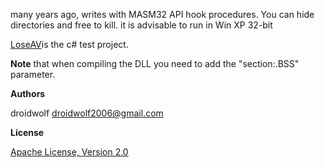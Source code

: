 many years ago, writes with MASM32 API hook procedures. You can hide directories and free to kill. it is advisable to run in Win XP 32-bit

[LoseAV](https://github.com/droidwolf/LoveAV/tree/master/LoseAV)is the c# test project.

**Note** that when compiling the DLL you need to add the "section:.BSS" parameter.

**Authors**

droidwolf [droidwolf2006@gmail.com](mailto:droidwolf2006@gmail.com "droidwolf2006@gmail.com")


**License**

[Apache License, Version 2.0](http://www.apache.org/licenses/LICENSE-2.0 "Apache License, Version 2.0")